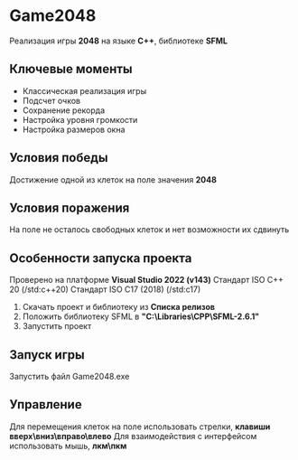 # Game2048

Реализация игры **2048** на языке **C++**, библиотеке **SFML**

## Ключевые моменты

- Классическая реализация игры
- Подсчет очков
- Сохранение рекорда
- Настройка уровня громкости
- Настройка размеров окна

## Условия победы

Достижение одной из клеток на поле значения **2048**

## Условия поражения

На поле не осталось свободных клеток и нет возможности их сдвинуть

## Особенности запуска проекта

Проверено на платформе **Visual Studio 2022 (v143)**
Стандарт ISO C++ 20 (/std:c++20)
Стандарт ISO C17 (2018) (/std:c17)

1. Скачать проект и библиотеку из **Списка релизов**
2. Положить библиотеку SFML в **"C:\Libraries\CPP\SFML-2.6.1"**
3. Запустить проект

## Запуск игры

Запустить файл Game2048.exe

## Управление

Для перемещения клеток на поле использовать стрелки, **клавиши вверх\вниз\вправо\влево**
Для взаимодействия с интерфейсом использовать мышь, **лкм\пкм**
